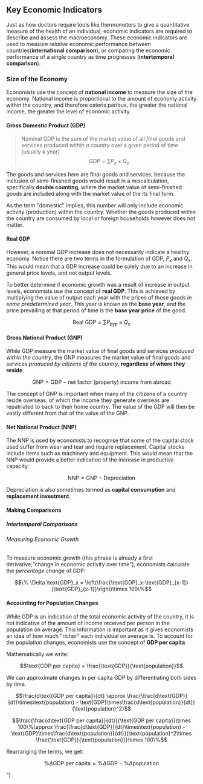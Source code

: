 ## Key Economic Indicators
Just as how doctors require tools like thermometers to give a quantitative measure of the health of an individual, economic indicators are required to describe and assess the macroeconomy. These economic indicators are used to measure _relative_ economic performance between countries(__international comparison__), or comparing the economic performance of a single country as time progresses (__intertemporal comparison__).

### Size of the Economy

Economists use the concept of __national income__ to measure the size of the economy. National income is proportional to the amount of economy activity within the country, and therefore ceteris paribus, the greater the national income, the greater the level of economic activity. 

#### Gross Domestic Product (GDP)
> Nominal GDP is the sum of the market value of all _final_ goods and services produced _within a country_ over a given period of time (usually a year)
> $$GDP = \sum{P_x\times Q_x}$$

The goods and services here are final goods and services, because the inclusion of semi-finished goods would result in a miscalculation, specifically __double counting__, where the market value of semi-finished goods are included along with the market value of the its final form.

As the term "domestic" implies, this number will only include economic activity (production) within the country. Whether the goods produced within the country are consumed by local or foreign households however does not matter.

#### Real GDP
However, a nominal GDP increase does not necessarily indicate a healthy economy. Notice there are two terms in the formulation of GDP, $P_x$ and $Q_x$. This would mean that a GDP increase could be solely due to an increase in general price levels, and not output levels. 

To better determine if economic growth was a result of increase in output levels, economists use the concept of __real GDP__. This is achieved by multiplying the value of output each year with the prices of those goods _in some predetermined year_. This year is known as the __base year__, and the price prevailing at that period of time is the __base year price__ of the good.

$$\text{Real GDP} = \sum{P_{byp}\times Q_x}$$

#### Gross National Product (GNP)
While GDP measure the market value of final goods and services _produced within the country_, the GNP measures the market value of final goods and services _produced by citizens of the country_, __regardless of where they reside__.

$$\text{GNP} = \text{GDP} - \text{net factor (property) income from abroad}$$

The concept of GNP is important when many of the citizens of a country reside overseas, of which the income they generate overseas are repatriated to back to their home country. The value of the GDP will then be vastly different from that of the value of the GNP.

#### Net National Product (NNP)
The NNP is used by economists to recognise that some of the capital stock used suffer from wear and tear and require replacement. Capital stocks include items such as machinery and equipment. This would mean that the NNP would provide a better indication of the increase in productive capacity.

$$\text{NNP} = \text{GNP} - \text{Depreciation}$$

Depreciation is also sometimes termed as __capital consumption__ and __replacement investment__.

#### Making Comparisons
##### Intertemporal Comparisons
###### Measuring Economic Growth
To measure economic growth (this phrase is already a first derivative;"change in economic activity over time"), economists calculate the _percentage change_ of GDP:

$$\% \Delta \text{GDP}_x = \left(\frac{\text{GDP}_x-\text{GDP}_{x-1}}{\text{GDP}_{x-1}}\right)\times 100\%$$

#### Accounting for Population Changes
While GDP is an indication of the total economic activity of the country, it is not indicative of the amount of income received per person in the population on average. This information is important as it gives economists an idea of how much "richer" each individual on average is. To account for the population changes, economists use the concept of __GDP per capita__.

Mathematically we write:

$$\text{GDP per capita} = \frac{\text{GDP}}{\text{population}}$$

We can approximate changes in per capita GDP by differentiating both sides by time.

$$\frac{d\text{GDP per capita}}{dt} \approx \frac{\frac{d\text{GDP}}{dt}\times\text{population} - \text{GDP}\times\frac{d\text{population}}{dt}}{\text{population}^2}$$

$$\frac{\frac{d\text{GDP per capita}}{dt}}{\text{GDP per capita}}\times 100\%\approx \frac{\frac{d\text{GDP}}{dt}\times\text{population} - \text{GDP}\times\frac{d\text{population}}{dt}}{\text{population}^2\times \frac{\text{GDP}}{\text{population}}}\times 100\%$$

Rearranging the terms, we get:

$$\% \Delta \text{GDP per capita} \approx \% \Delta\text{GDP} -\% \Delta\text{population}$$

")
